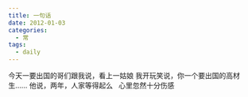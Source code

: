 ```yaml
---
title: 一句话
date: 2012-01-03
categories:
  - 常
tags:
  - daily
---
```


今天一要出国的哥们跟我说，看上一姑娘 我开玩笑说，你一个要出国的高材生…… 他说，两年，人家等得起么   心里忽然十分伤感
